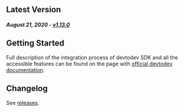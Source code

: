 Latest Version
--------------
##### _August 21, 2020_ - [v1.13.0](https://github.com/devtodev-analytics/air-sdk/releases/latest)

Getting Started
---------------
Full description of the integration process of devtodev SDK and all the accessible features can be found on the page with [official devtodev documentation](https://www.devtodev.com/help/118).

Changelog
---------
See [releases](https://github.com/devtodev-analytics/air-sdk/releases).
